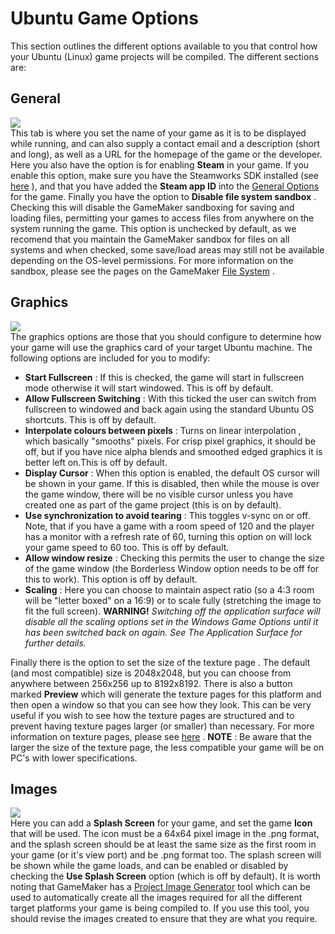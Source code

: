 # Ubuntu Game Options

This section outlines the different options available to you that
control how your Ubuntu (Linux) game projects will be compiled. The
different sections are:

## General

  
![](https://gms.magecorn.com/Manual/assets/Images/Settings/Ubuntu_General_Options.png)  
This tab is where you set the name of your game as it is to be displayed
while running, and can also supply a contact email and a description
(short and long), as well as a URL for the homepage of the game or the
developer. Here you also have the option is for enabling **Steam** in
your game. If you enable this option, make sure you have the Steamworks
SDK installed (see
[here](../../Setting_Up_And_Version_Information/Platform_Preferences/Steam)
), and that you have added the **Steam app ID** into the [General
Options](../Game_Options) for the game. Finally you have the option
to **Disable file system sandbox** . Checking this will disable the
GameMaker sandboxing for saving and loading files, permitting your games
to access files from anywhere on the system running the game. This
option is unchecked by default, as we recomend that you maintain the
GameMaker sandbox for files on all systems and when checked, some
save/load areas may still not be available depending on the OS-level
permissions. For more information on the sandbox, please see the pages
on the GameMaker [File
System](../../Additional_Information/The_File_System) .

## Graphics

  
![](https://gms.magecorn.com/Manual/assets/Images/Settings/Ubuntu_Graphics_Options.png)  
The graphics options are those that you should configure to determine
how your game will use the graphics card of your target Ubuntu machine.
The following options are included for you to modify:

-   **Start Fullscreen** : If this is checked, the game will start in
    fullscreen mode otherwise it will start windowed. This is off by
    default.
-   **Allow Fullscreen Switching** : With this ticked the user can
    switch from fullscreen to windowed and back again using the standard
    Ubuntu OS shortcuts. This is off by default.
-   **Interpolate colours between pixels** : Turns on linear
    interpolation , which basically "smooths" pixels. For crisp pixel
    graphics, it should be off, but if you have nice alpha blends and
    smoothed edged graphics it is better left on.This is off by default.
-   **Display Cursor** : When this option is enabled, the default OS
    cursor will be shown in your game. If this is disabled, then while
    the mouse is over the game window, there will be no visible cursor
    unless you have created one as part of the game project (this is on
    by default).
-   **Use synchronization to avoid tearing** : This toggles v-sync on or
    off. Note, that if you have a game with a room speed of 120 and the
    player has a monitor with a refresh rate of 60, turning this option
    on will lock your game speed to 60 too. This is off by default.
-   **Allow window resize** : Checking this permits the user to change
    the size of the game window (the Borderless Window option needs to
    be off for this to work). This option is off by default.
-   **Scaling** : Here you can choose to maintain aspect ratio (so a 4:3
    room will be "letter boxed" on a 16:9) or to scale fully (stretching
    the image to fit the full screen). **WARNING!** *Switching off the
    application surface will disable all the scaling options set in the
    Windows Game Options until it has been switched back on again. See
    The Application Surface for further details.*

Finally there is the option to set the size of the texture page . The
default (and most compatible) size is 2048x2048, but you can choose from
anywhere between 256x256 up to 8192x8192. There is also a button marked
****Preview**** which will generate the texture pages for this platform
and then open a window so that you can see how they look. This can be
very useful if you wish to see how the texture pages are structured and
to prevent having texture pages larger (or smaller) than necessary. For
more information on texture pages, please see
[here](../Texture_Information/Texture_Pages) . **NOTE** : Be aware
that the larger the size of the texture page, the less compatible your
game will be on PC's with lower specifications.

## Images

  
![](https://gms.magecorn.com/Manual/assets/Images/Settings/Ubuntu_Images_Options.png)  
Here you can add a **Splash Screen** for your game, and set the game
**Icon** that will be used. The icon must be a 64x64 pixel image in the
.png format, and the splash screen should be at least the same size as
the first room in your game (or it's view port) and be .png format too.
The splash screen will be shown while the game loads, and can be enabled
or disabled by checking the **Use Splash Screen** option (which is off
by default). It is worth noting that GameMaker has a [Project Image
Generator](../../IDE_Tools/Project_Image_Generator) tool which can
be used to automatically create all the images required for all the
different target platforms your game is being compiled to. If you use
this tool, you should revise the images created to ensure that they are
what you require.
